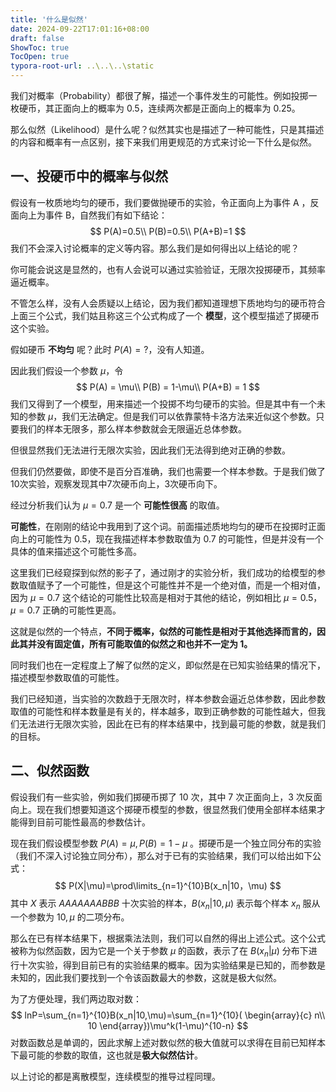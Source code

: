 ```yaml
---
title: '什么是似然'
date: 2024-09-22T17:01:16+08:00
draft: false
ShowToc: true
TocOpen: true
typora-root-url: ..\..\..\static
---
```




我们对概率（Probability）都很了解，描述一个事件发生的可能性。例如投掷一枚硬币，其正面向上的概率为 0.5，连续两次都是正面向上的概率为 0.25。

那么似然（Likelihood）是什么呢？似然其实也是描述了一种可能性，只是其描述的内容和概率有一点区别，接下来我们用更规范的方式来讨论一下什么是似然。

## 一、投硬币中的概率与似然

假设有一枚质地均匀的硬币，我们要做抛硬币的实验，令正面向上为事件 A ，反面向上为事件 B，自然我们有如下结论：
$$
P(A)=0.5\\
P(B)=0.5\\
P(A+B)=1
$$
我们不会深入讨论概率的定义等内容。那么我们是如何得出以上结论的呢？

你可能会说这是显然的，也有人会说可以通过实验验证，无限次投掷硬币，其频率逼近概率。

不管怎么样，没有人会质疑以上结论，因为我们都知道理想下质地均匀的硬币符合上面三个公式，我们姑且称这三个公式构成了一个 **模型**，这个模型描述了掷硬币这个实验。

假如硬币 **不均匀** 呢？此时 $P(A)=?$，没有人知道。

因此我们假设一个参数 $\mu$，令 
$$
P(A) = \mu\\
P(B) = 1-\mu\\
P(A+B) = 1
$$
我们又得到了一个模型，用来描述一个投掷不均匀硬币的实验。但是其中有一个未知的参数 $\mu$，我们无法确定。但是我们可以依靠蒙特卡洛方法来近似这个参数。只要我们的样本无限多，那么样本参数就会无限逼近总体参数。

但很显然我们无法进行无限次实验，因此我们无法得到绝对正确的参数。

但我们仍然要做，即使不是百分百准确，我们也需要一个样本参数。于是我们做了10次实验，观察发现其中7次硬币向上，3次硬币向下。

经过分析我们认为 $\mu=0.7$ 是一个 **可能性很高** 的取值。

**可能性**，在刚刚的结论中我用到了这个词。前面描述质地均匀的硬币在投掷时正面向上的可能性为 0.5，现在我描述样本参数取值为 0.7 的可能性，但是并没有一个具体的值来描述这个可能性多高。

这里我们已经窥探到似然的影子了，通过刚才的实验分析，我们成功的给模型的参数取值赋予了一个可能性，但是这个可能性并不是一个绝对值，而是一个相对值，因为 $\mu=0.7$ 这个结论的可能性比较高是相对于其他的结论，例如相比 $\mu=0.5$，$\mu=0.7$ 正确的可能性更高。

这就是似然的一个特点，**不同于概率，似然的可能性是相对于其他选择而言的，因此其并没有固定值，所有可能取值的似然之和也并不一定为 1。**

同时我们也在一定程度上了解了似然的定义，即似然是在已知实验结果的情况下，描述模型参数取值的可能性。

我们已经知道，当实验的次数趋于无限次时，样本参数会逼近总体参数，因此参数取值的可能性和样本数量是有关的，样本越多，取到正确参数的可能性越大，但我们无法进行无限次实验，因此在已有的样本结果中，找到最可能的参数，就是我们的目标。

## 二、似然函数

假设我们有一些实验，例如我们掷硬币掷了 10 次，其中 7 次正面向上，3 次反面向上。现在我们想要知道这个掷硬币模型的参数，很显然我们使用全部样本结果才能得到目前可能性最高的参数估计。

现在我们假设模型参数 $P(A)=\mu, P(B)=1-\mu$ 。掷硬币是一个独立同分布的实验（我们不深入讨论独立同分布），那么对于已有的实验结果，我们可以给出如下公式：
$$
P(X|\mu)=\prod\limits_{n=1}^{10}B(x_n|10，\mu)
$$
其中 $X$ 表示 $AAAAAAABBB$ 十次实验的样本，$B(x_n|10,\mu)$ 表示每个样本 $x_n$ 服从一个参数为 $10,\mu$ 的二项分布。

那么在已有样本结果下，根据乘法法则，我们可以自然的得出上述公式。这个公式被称为似然函数，因为它是一个关于参数 $\mu$ 的函数，表示了在 $B(x_n|\mu)$ 分布下进行十次实验，得到目前已有的实验结果的概率。因为实验结果是已知的，而参数是未知的，因此我们要找到一个令该函数最大的参数，这就是极大似然。

为了方便处理，我们两边取对数：
$$
lnP=\sum_{n=1}^{10}B(x_n|10,\mu)=\sum_{n=1}^{10}(
\begin{array}{c}
n\\
10
\end{array})\mu^k(1-\mu)^{10-n}
$$
对数函数总是单调的，因此求解上述对数似然的极大值就可以求得在目前已知样本下最可能的参数的取值，这也就是**极大似然估计**。

以上讨论的都是离散模型，连续模型的推导过程同理。
